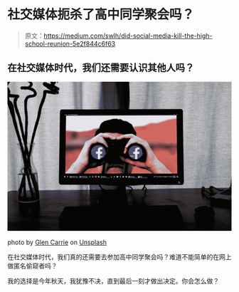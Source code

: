 # 社交媒体扼杀了高中同学聚会吗？

> 原文：<https://medium.com/swlh/did-social-media-kill-the-high-school-reunion-5e2f844c6f63>

## 在社交媒体时代，我们还需要认识其他人吗？

![](img/98bae5060c2100535f1249000bc13661.png)

photo by [Glen Carrie](https://unsplash.com/@glencarrie?utm_source=unsplash&utm_medium=referral&utm_content=creditCopyText) on [Unsplash](https://unsplash.com/search/photos/facebook?utm_source=unsplash&utm_medium=referral&utm_content=creditCopyText)

在社交媒体时代，我们真的还需要去参加高中同学聚会吗？难道不能简单的在网上做匿名偷窥者吗？

我的选择是今年秋天，我犹豫不决，直到最后一刻才做出决定。你会怎么做？
